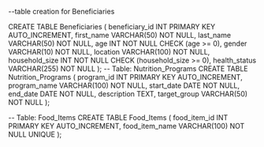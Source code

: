 --table creation for Beneficiaries

CREATE TABLE Beneficiaries (
    beneficiary_id INT PRIMARY KEY AUTO_INCREMENT,
    first_name VARCHAR(50) NOT NULL,
    last_name VARCHAR(50) NOT NULL,
    age INT NOT NULL CHECK (age >= 0),
    gender VARCHAR(10) NOT NULL,
    location VARCHAR(100) NOT NULL,
    household_size INT NOT NULL CHECK (household_size >= 0),
    health_status VARCHAR(255) NOT NULL
);
-- Table: Nutrition_Programs
CREATE TABLE Nutrition_Programs (
    program_id INT PRIMARY KEY AUTO_INCREMENT,
    program_name VARCHAR(100) NOT NULL,
    start_date DATE NOT NULL,
    end_date DATE NOT NULL,
    description TEXT,
    target_group VARCHAR(50) NOT NULL
);

-- Table: Food_Items
CREATE TABLE Food_Items (
    food_item_id INT PRIMARY KEY AUTO_INCREMENT,
    food_item_name VARCHAR(100) NOT NULL UNIQUE
);
